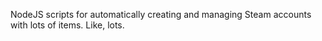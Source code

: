 NodeJS scripts for automatically creating and managing Steam accounts with lots of items. Like, lots.
